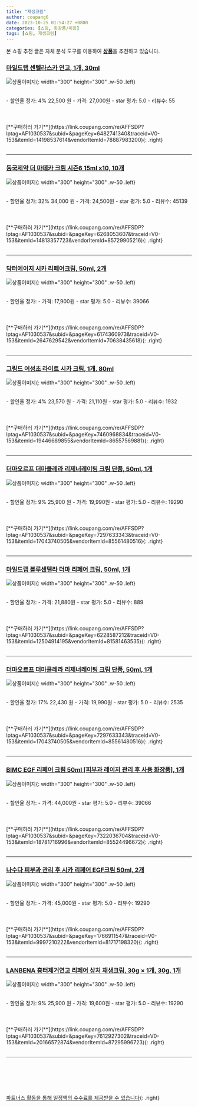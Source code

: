 ```yaml
---
title: "재생크림"
author: coupang6
date: 2023-10-25 01:54:27 +0800
categories: [쇼핑, 화장품/미용]
tags: [쇼핑, 재생크림]
---
```


본 쇼핑 추천 글은 자체 분석 도구를 이용하여 [**상품**](https://link.coupang.com/a/bao1ui)을 추천하고 있습니다.

### [마일드랩 센텔라스카 연고, 1개, 30ml](https://link.coupang.com/re/AFFSDP?lptag=AF1030537&subid=&pageKey=6482741340&traceid=V0-153&itemId=14198537614&vendorItemId=78887983200)

![상품이미지](https://thumbnail10.coupangcdn.com/thumbnails/remote/230x230ex/image/retail/images/9106627869893149-11738f7c-ebbe-4b3d-812a-2d2d98129657.jpg){: width="300" height="300" .w-50 .left}


<br>
- 할인율 정가: 4%  22,500   원
- 가격: 27,000원
- star 평가: 5.0
- 리뷰수: 55
<br>
<br>
<br>
<br>
[**구매하러 가기**](https://link.coupang.com/re/AFFSDP?lptag=AF1030537&subid=&pageKey=6482741340&traceid=V0-153&itemId=14198537614&vendorItemId=78887983200){: .right}
<br>
<br>

---

### [동국제약 더 마데카 크림 시즌6 15ml x10, 10개](https://link.coupang.com/re/AFFSDP?lptag=AF1030537&subid=&pageKey=6268053607&traceid=V0-153&itemId=14813357723&vendorItemId=85729905216)

![상품이미지](https://thumbnail6.coupangcdn.com/thumbnails/remote/230x230ex/image/vendor_inventory/fa32/0109f5d8c8de595f961db7e0b73e4aa28a7b6ea8edb9b2a4c532f4cf62b2.jpg){: width="300" height="300" .w-50 .left}


<br>
- 할인율 정가: 32%  34,000   원
- 가격: 24,500원
- star 평가: 5.0
- 리뷰수: 45139
<br>
<br>
<br>
<br>
[**구매하러 가기**](https://link.coupang.com/re/AFFSDP?lptag=AF1030537&subid=&pageKey=6268053607&traceid=V0-153&itemId=14813357723&vendorItemId=85729905216){: .right}
<br>
<br>

---

### [닥터에이지 시카 리페어크림, 50ml, 2개](https://link.coupang.com/re/AFFSDP?lptag=AF1030537&subid=&pageKey=6174360973&traceid=V0-153&itemId=2647629542&vendorItemId=70638435618)

![상품이미지](https://thumbnail10.coupangcdn.com/thumbnails/remote/230x230ex/image/retail/images/5022202490299431-0dcb3e48-f9fa-4ae7-9680-de9562ee8824.jpg){: width="300" height="300" .w-50 .left}


<br>
- 할인율 정가: 
- 가격: 17,900원
- star 평가: 5.0
- 리뷰수: 39066
<br>
<br>
<br>
<br>
[**구매하러 가기**](https://link.coupang.com/re/AFFSDP?lptag=AF1030537&subid=&pageKey=6174360973&traceid=V0-153&itemId=2647629542&vendorItemId=70638435618){: .right}
<br>
<br>

---

### [그링드 어성초 라이트 시카 크림, 1개, 80ml](https://link.coupang.com/re/AFFSDP?lptag=AF1030537&subid=&pageKey=7460968834&traceid=V0-153&itemId=19446689855&vendorItemId=86557569881)

![상품이미지](https://thumbnail6.coupangcdn.com/thumbnails/remote/230x230ex/image/vendor_inventory/5735/22f025ca30699dcde8b1deab42bee9dd8b929a763392652b355934f145eb.jpg){: width="300" height="300" .w-50 .left}


<br>
- 할인율 정가: 4%  23,570   원
- 가격: 21,110원
- star 평가: 5.0
- 리뷰수: 1932
<br>
<br>
<br>
<br>
[**구매하러 가기**](https://link.coupang.com/re/AFFSDP?lptag=AF1030537&subid=&pageKey=7460968834&traceid=V0-153&itemId=19446689855&vendorItemId=86557569881){: .right}
<br>
<br>

---

### [더마오르프 더마클레라 리제너레이팅 크림 단품, 50ml, 1개](https://link.coupang.com/re/AFFSDP?lptag=AF1030537&subid=&pageKey=7297633343&traceid=V0-153&itemId=17043740505&vendorItemId=85561480516)

![상품이미지](https://thumbnail7.coupangcdn.com/thumbnails/remote/230x230ex/image/retail/images/7558835059837868-b292e5bf-fdee-4560-8a76-289ec1289d53.jpg){: width="300" height="300" .w-50 .left}


<br>
- 할인율 정가: 9%  25,900   원
- 가격: 19,990원
- star 평가: 5.0
- 리뷰수: 19290
<br>
<br>
<br>
<br>
[**구매하러 가기**](https://link.coupang.com/re/AFFSDP?lptag=AF1030537&subid=&pageKey=7297633343&traceid=V0-153&itemId=17043740505&vendorItemId=85561480516){: .right}
<br>
<br>

---

### [마일드랩 블루센텔라 더마 리페어 크림, 50ml, 1개](https://link.coupang.com/re/AFFSDP?lptag=AF1030537&subid=&pageKey=6228587212&traceid=V0-153&itemId=12504914195&vendorItemId=81581463535)

![상품이미지](https://thumbnail10.coupangcdn.com/thumbnails/remote/230x230ex/image/retail/images/2276757428851207-f99de0de-322d-4f8e-ae82-48b030ca25e1.jpg){: width="300" height="300" .w-50 .left}


<br>
- 할인율 정가: 
- 가격: 21,880원
- star 평가: 5.0
- 리뷰수: 889
<br>
<br>
<br>
<br>
[**구매하러 가기**](https://link.coupang.com/re/AFFSDP?lptag=AF1030537&subid=&pageKey=6228587212&traceid=V0-153&itemId=12504914195&vendorItemId=81581463535){: .right}
<br>
<br>

---

### [더마오르프 더마클레라 리제너레이팅 크림 단품, 50ml, 1개](https://link.coupang.com/re/AFFSDP?lptag=AF1030537&subid=&pageKey=7297633343&traceid=V0-153&itemId=17043740505&vendorItemId=85561480516)

![상품이미지](https://thumbnail7.coupangcdn.com/thumbnails/remote/230x230ex/image/retail/images/7558835059837868-b292e5bf-fdee-4560-8a76-289ec1289d53.jpg){: width="300" height="300" .w-50 .left}


<br>
- 할인율 정가: 17%  22,430   원
- 가격: 19,990원
- star 평가: 5.0
- 리뷰수: 2535
<br>
<br>
<br>
<br>
[**구매하러 가기**](https://link.coupang.com/re/AFFSDP?lptag=AF1030537&subid=&pageKey=7297633343&traceid=V0-153&itemId=17043740505&vendorItemId=85561480516){: .right}
<br>
<br>

---

### [BIMC EGF 리페어 크림 50ml [피부과 레이저 관리 후 사용 화장품], 1개](https://link.coupang.com/re/AFFSDP?lptag=AF1030537&subid=&pageKey=7322036704&traceid=V0-153&itemId=18781716996&vendorItemId=85524496672)

![상품이미지](https://thumbnail7.coupangcdn.com/thumbnails/remote/230x230ex/image/vendor_inventory/9b9a/c4193142dd46060802031d297ef66e2eac3dfcb1a1b9dbb84106abd38cde.JPG){: width="300" height="300" .w-50 .left}


<br>
- 할인율 정가: 
- 가격: 44,000원
- star 평가: 5.0
- 리뷰수: 39066
<br>
<br>
<br>
<br>
[**구매하러 가기**](https://link.coupang.com/re/AFFSDP?lptag=AF1030537&subid=&pageKey=7322036704&traceid=V0-153&itemId=18781716996&vendorItemId=85524496672){: .right}
<br>
<br>

---

### [나수다 피부과 관리 후 시카 리페어 EGF크림 50ml, 2개](https://link.coupang.com/re/AFFSDP?lptag=AF1030537&subid=&pageKey=1766911547&traceid=V0-153&itemId=9997210222&vendorItemId=81717198320)

![상품이미지](https://thumbnail8.coupangcdn.com/thumbnails/remote/230x230ex/image/vendor_inventory/e994/1808877cc323f71ab13d9b0b34efbaa31a58840b2814c1b71bab7f9db970.jpg){: width="300" height="300" .w-50 .left}


<br>
- 할인율 정가: 
- 가격: 45,000원
- star 평가: 5.0
- 리뷰수: 19290
<br>
<br>
<br>
<br>
[**구매하러 가기**](https://link.coupang.com/re/AFFSDP?lptag=AF1030537&subid=&pageKey=1766911547&traceid=V0-153&itemId=9997210222&vendorItemId=81717198320){: .right}
<br>
<br>

---

### [LANBENA 흉터제거연고 리페어 상처 재생크림, 30g × 1개, 30g, 1개](https://link.coupang.com/re/AFFSDP?lptag=AF1030537&subid=&pageKey=7612927302&traceid=V0-153&itemId=20166572874&vendorItemId=87295996723)

![상품이미지](https://thumbnail9.coupangcdn.com/thumbnails/remote/230x230ex/image/vendor_inventory/737b/14928ce765c5d86b40b50c4a2c9a7526d6f691cc4cb4b9ddea53164a81b4.jpeg){: width="300" height="300" .w-50 .left}


<br>
- 할인율 정가: 9%  25,900   원
- 가격: 19,600원
- star 평가: 5.0
- 리뷰수: 19290
<br>
<br>
<br>
<br>
[**구매하러 가기**](https://link.coupang.com/re/AFFSDP?lptag=AF1030537&subid=&pageKey=7612927302&traceid=V0-153&itemId=20166572874&vendorItemId=87295996723){: .right}
<br>
<br>

---
<br><br><br><br><br> [파트너스 활동을 통해 일정액의 수수료를 제공받을 수 있습니다](https://link.coupang.com/a/bao1ui){: .right}